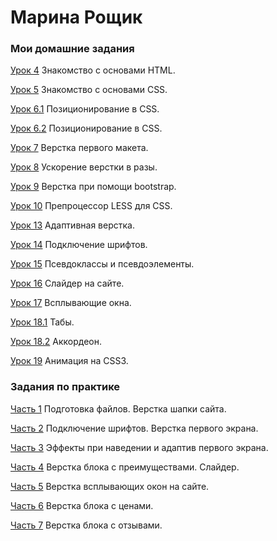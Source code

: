 
# Марина Рощик
### Мои домашние задания

[Урок 4](roschik.github.io/lesson_4/ "ДЗ к уроку 4") Знакомство с основами HTML.

[Урок 5](roschik.github.io/lesson_5/ "ДЗ к уроку 5") Знакомство с основами CSS.

[Урок 6.1](roschik.github.io/lesson_6/task-1/ "ДЗ к уроку 6.1") Позиционирование в CSS.

[Урок 6.2](roschik.github.io/lesson_6/task-2/ "ДЗ к уроку 6.2") Позиционирование в CSS.

[Урок 7](roschik.github.io/lesson_7/ "ДЗ к уроку 7") Верстка первого макета.

[Урок 8](roschik.github.io/lesson_8/ "ДЗ к уроку 8") Ускорение верстки в разы.

[Урок 9](roschik.github.io/lesson_9/ "ДЗ к уроку 9") Верстка при помощи bootstrap.

[Урок 10](https://roschik.github.io/lesson_10/main.less "ДЗ к уроку 10") Препроцессор LESS для CSS.

[Урок 13](https://roschik.github.io/lesson_13/ "ДЗ к уроку 13") Адаптивная верстка.

[Урок 14](https://roschik.github.io/lesson_14/ "ДЗ к уроку 14") Подключение шрифтов.

[Урок 15](https://roschik.github.io/lesson_15/ "ДЗ к уроку 15") Псевдоклассы и псевдоэлементы.

[Урок 16](https://roschik.github.io/lesson_16/ "ДЗ к уроку 16") Слайдер на сайте.

[Урок 17](https://roschik.github.io/lesson_17/ "ДЗ к уроку 17") Всплывающие окна.

[Урок 18.1](https://roschik.github.io/lesson_18_1/ "ДЗ к уроку 18.1") Табы.

[Урок 18.2](https://roschik.github.io/lesson_18_2/ "ДЗ к уроку 18.2") Аккордеон.

[Урок 19](https://roschik.github.io/lesson_19/ "ДЗ к уроку 19") Анимация на CSS3.


### Задания по практике
[Часть 1](roschik.github.io/practice_1 "Практика. 1 часть") Подготовка файлов. Верстка шапки сайта.

[Часть 2](https://roschik.github.io/practice_2/ "Практика. 2 часть") Подключение шрифтов. Верстка первого экрана.

[Часть 3](https://roschik.github.io/practice_3/ "Практика. 3 часть") Эффекты при наведении и адаптив первого экрана.

[Часть 4](https://roschik.github.io/practice_4/ "Практика. 4 часть") Верстка блока с преимуществами. Слайдер.

[Часть 5](https://roschik.github.io/practice_5/ "Практика. 5 часть") Верстка всплывающих окон на сайте.

[Часть 6](https://roschik.github.io/practice_6/ "Практика. 6 часть") Верстка блока с ценами.

[Часть 7](https://roschik.github.io/practice_7/ "Практика. 7 часть") Верстка блока с отзывами.


